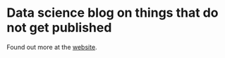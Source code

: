 # Data science blog on things that do not get published

Found out more at the
<a href="https://hrovatin.github.io/" target="_blank">website</a>.

